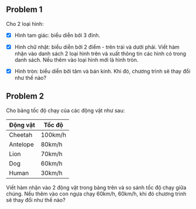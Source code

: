 ## Problem 1
Cho 2 loại hình:
- [x] Hình tam giác: biểu diễn bởi 3 đỉnh.
- [x] Hình chữ nhật: biểu diễn bởi 2 điểm - trên trái và dưới phải. Viết hàm nhận vào danh sách 2 loại hình trên và xuất thông tin các hình có trong danh sách. Nếu thêm vào loại hình mới là hình tròn.
- [x] Hình tròn: biểu diễn bởi tâm và bán kính.
Khi đó, chương trình sẽ thay đổi như thế nào?


## Problem 2
Cho bảng tốc độ chạy của các động vật như sau:

| Động vật   | Tốc độ  |
|------------|---------|
| Cheetah    | 100km/h |
| Antelope   | 80km/h  |
| Lion       | 70km/h  |
| Dog        | 60km/h  |
| Human      | 30km/h  |

Viết hàm nhận vào 2 động vật trong bảng trên và so sánh tốc độ chạy giữa chúng.
Nếu thêm vào con ngựa chạy 60km/h, 60km/h, khi đó chương trình sẽ thay đổi như thế nào?